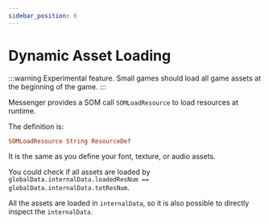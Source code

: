 ```yaml
---
sidebar_position: 6
---
```


# Dynamic Asset Loading

:::warning
Experimental feature. Small games should load all game assets at the beginning of the game.
:::

Messenger provides a SOM call `SOMLoadResource` to load resources at runtime.

The definition is:

```elm
SOMLoadResource String ResourceDef
```

It is the same as you define your font, texture, or audio assets.

You could check if all assets are loaded by `globalData.internalData.loadedResNum == globalData.internalData.totResNum`.

All the assets are loaded in `internalData`, so it is also possible to directly inspect the `internalData`.
